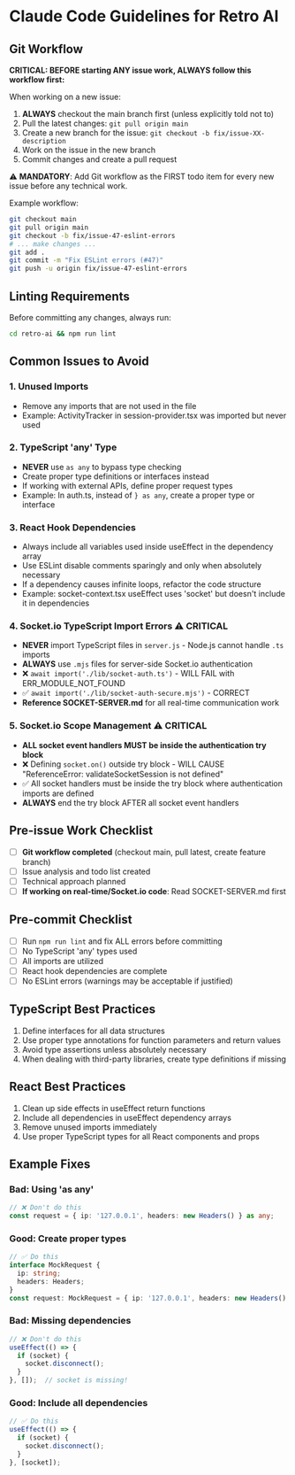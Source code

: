 # Claude Code Guidelines for Retro AI

## Git Workflow

**CRITICAL: BEFORE starting ANY issue work, ALWAYS follow this workflow first:**

When working on a new issue:
1. **ALWAYS** checkout the main branch first (unless explicitly told not to)
2. Pull the latest changes: `git pull origin main`
3. Create a new branch for the issue: `git checkout -b fix/issue-XX-description`
4. Work on the issue in the new branch
5. Commit changes and create a pull request

⚠️ **MANDATORY**: Add Git workflow as the FIRST todo item for every new issue before any technical work.

Example workflow:
```bash
git checkout main
git pull origin main
git checkout -b fix/issue-47-eslint-errors
# ... make changes ...
git add .
git commit -m "Fix ESLint errors (#47)"
git push -u origin fix/issue-47-eslint-errors
```

## Linting Requirements

Before committing any changes, always run:
```bash
cd retro-ai && npm run lint
```

## Common Issues to Avoid

### 1. Unused Imports
- Remove any imports that are not used in the file
- Example: ActivityTracker in session-provider.tsx was imported but never used

### 2. TypeScript 'any' Type
- **NEVER** use `as any` to bypass type checking
- Create proper type definitions or interfaces instead
- If working with external APIs, define proper request types
- Example: In auth.ts, instead of `} as any`, create a proper type or interface

### 3. React Hook Dependencies
- Always include all variables used inside useEffect in the dependency array
- Use ESLint disable comments sparingly and only when absolutely necessary
- If a dependency causes infinite loops, refactor the code structure
- Example: socket-context.tsx useEffect uses 'socket' but doesn't include it in dependencies

### 4. Socket.io TypeScript Import Errors ⚠️ CRITICAL
- **NEVER** import TypeScript files in `server.js` - Node.js cannot handle `.ts` imports
- **ALWAYS** use `.mjs` files for server-side Socket.io authentication
- ❌ `await import('./lib/socket-auth.ts')` - WILL FAIL with ERR_MODULE_NOT_FOUND
- ✅ `await import('./lib/socket-auth-secure.mjs')` - CORRECT
- **Reference SOCKET-SERVER.md** for all real-time communication work

### 5. Socket.io Scope Management ⚠️ CRITICAL
- **ALL socket event handlers MUST be inside the authentication try block**
- ❌ Defining `socket.on()` outside try block - WILL CAUSE "ReferenceError: validateSocketSession is not defined"
- ✅ All socket handlers must be inside the try block where authentication imports are defined
- **ALWAYS** end the try block AFTER all socket event handlers

## Pre-issue Work Checklist
- [ ] **Git workflow completed** (checkout main, pull latest, create feature branch)
- [ ] Issue analysis and todo list created
- [ ] Technical approach planned
- [ ] **If working on real-time/Socket.io code**: Read SOCKET-SERVER.md first

## Pre-commit Checklist
- [ ] Run `npm run lint` and fix ALL errors before committing
- [ ] No TypeScript 'any' types used
- [ ] All imports are utilized
- [ ] React hook dependencies are complete
- [ ] No ESLint errors (warnings may be acceptable if justified)

## TypeScript Best Practices
1. Define interfaces for all data structures
2. Use proper type annotations for function parameters and return values
3. Avoid type assertions unless absolutely necessary
4. When dealing with third-party libraries, create type definitions if missing

## React Best Practices
1. Clean up side effects in useEffect return functions
2. Include all dependencies in useEffect dependency arrays
3. Remove unused imports immediately
4. Use proper TypeScript types for all React components and props

## Example Fixes

### Bad: Using 'as any'
```typescript
// ❌ Don't do this
const request = { ip: '127.0.0.1', headers: new Headers() } as any;
```

### Good: Create proper types
```typescript
// ✅ Do this
interface MockRequest {
  ip: string;
  headers: Headers;
}
const request: MockRequest = { ip: '127.0.0.1', headers: new Headers() };
```

### Bad: Missing dependencies
```typescript
// ❌ Don't do this
useEffect(() => {
  if (socket) {
    socket.disconnect();
  }
}, []);  // socket is missing!
```

### Good: Include all dependencies
```typescript
// ✅ Do this
useEffect(() => {
  if (socket) {
    socket.disconnect();
  }
}, [socket]);
```